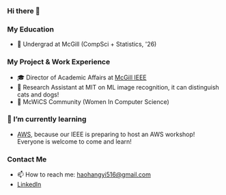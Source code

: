 ### Hi there 👋

<!--
**HathawayQAQ/HathawayQAQ** is a ✨ _special_ ✨ repository because its `README.md` (this file) appears on your GitHub profile.
-->
### My Education
- 🏫 Undergrad at McGill (CompSci + Statistics, '26)
### My Project & Work Experience
- 🎓 Director of Academic Affairs at [McGill IEEE](https://ieeemcgill.com/)
- 📑 Research Assistant at MIT on ML image recognition, it can distinguish cats and dogs!
- 👭 McWiCS Community (Women In Computer Science)
### 🌱 I’m currently learning
- [AWS](https://github.com/aws/aws-cli), because our IEEE is preparing to host an AWS workshop! Everyone is welcome to come and learn!
### Contact Me
- 📫 How to reach me: haohangyi516@gmail.com
- [LinkedIn](https://www.linkedin.com/in/hangyihao/)


